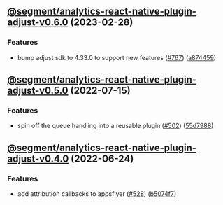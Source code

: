 ## [@segment/analytics-react-native-plugin-adjust-v0.6.0](https://github.com/segmentio/analytics-react-native/compare/@segment/analytics-react-native-plugin-adjust-v0.5.0...@segment/analytics-react-native-plugin-adjust-v0.6.0) (2023-02-28)


### Features

* bump adjust sdk to 4.33.0 to support new features ([#767](https://github.com/segmentio/analytics-react-native/issues/767)) ([a874459](https://github.com/segmentio/analytics-react-native/commit/a874459f959bc1a605f12a6df05624b08726be24))

## [@segment/analytics-react-native-plugin-adjust-v0.5.0](https://github.com/segmentio/analytics-react-native/compare/@segment/analytics-react-native-plugin-adjust-v0.4.0...@segment/analytics-react-native-plugin-adjust-v0.5.0) (2022-07-15)


### Features

* spin off the queue handling into a reusable plugin ([#502](https://github.com/segmentio/analytics-react-native/issues/502)) ([55d7988](https://github.com/segmentio/analytics-react-native/commit/55d798821163d5a41902a6bc099b1bfcbd853a17))

## [@segment/analytics-react-native-plugin-adjust-v0.4.0](https://github.com/segmentio/analytics-react-native/compare/@segment/analytics-react-native-plugin-adjust-v0.3.1...@segment/analytics-react-native-plugin-adjust-v0.4.0) (2022-06-24)


### Features

* add attribution callbacks to appsflyer ([#528](https://github.com/segmentio/analytics-react-native/issues/528)) ([b5074f7](https://github.com/segmentio/analytics-react-native/commit/b5074f7ac6a4c51cd4e24ee7ff0d2027118e452d))

